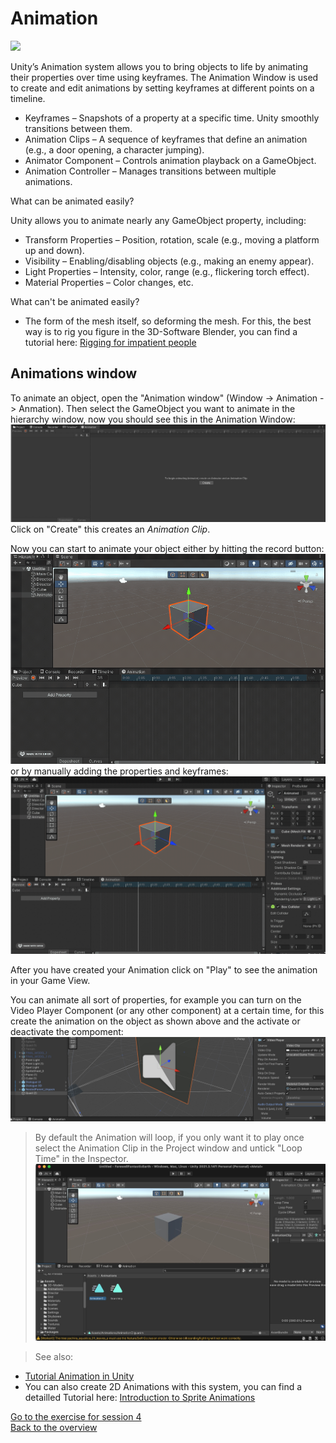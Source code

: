 # Animation
![](images/animations.jpeg)

Unity’s Animation system allows you to bring objects to life by animating their properties over time using keyframes. The Animation Window is used to create and edit animations by setting keyframes at different points on a timeline.

- Keyframes – Snapshots of a property at a specific time. Unity smoothly transitions between them.
- Animation Clips – A sequence of keyframes that define an animation (e.g., a door opening, a character jumping).
- Animator Component – Controls animation playback on a GameObject.
- Animation Controller – Manages transitions between multiple animations.

What can be animated easily?

Unity allows you to animate nearly any GameObject property, including:
- Transform Properties – Position, rotation, scale (e.g., moving a platform up and down).
- Visibility – Enabling/disabling objects (e.g., making an enemy appear).
- Light Properties – Intensity, color, range (e.g., flickering torch effect).
- Material Properties – Color changes, etc.

What can't be animated easily? 
- The form of the mesh itself, so deforming the mesh. For this, the best way is to rig you figure in the 3D-Software Blender, you can find a tutorial here: [Rigging for impatient people](https://www.youtube.com/watch?v=DDeB4tDVCGY)

## Animations window 

To animate an object, open the "Animation window" (Window -> Animation -> Anmation). 
Then select the GameObject you want to animate in the hierarchy window, now you should see this in the Animation Window: 
![](images/beginanimating.jpeg)
Click on "Create" this creates an *Animation Clip*.

Now you can start to animate your object either by hitting the record button:
![](images/record.gif)
or by manually adding the properties and keyframes: 
![](images/keyframe.gif)

After you have created your Animation click on "Play" to see the animation in your Game View. 

You can animate all sort of properties, for example you can turn on the Video Player Component (or any other component) at a certain time, for this create the animation on the object as shown above and the activate or deactivate the compoment: 
![](images/video1.jpeg)

> By default the Animation will loop, if you only want it to play once select the Animation Clip in the Project window and untick "Loop Time" in the Inspector. ![](images/loop.jpeg)

> See also:
- [Tutorial Animation in Unity](https://learn.unity.com/tutorial/working-with-animations-and-animation-curves#)
- You can also create 2D Animations with this system, you can find a detailled Tutorial here: [Introduction to Sprite Animations](https://learn.unity.com/tutorial/introduction-to-sprite-animations#)

[Go to the exercise for session 4](4_Exercise.md)<br>
[Back to the overview](readme.md)
